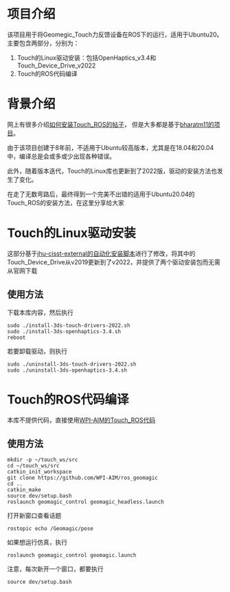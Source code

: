 # 项目介绍

该项目用于将Geomegic_Touch力反馈设备在ROS下的运行，适用于Ubuntu20。主要包含两部分，分别为：
1. Touch的Linux驱动安装：包括OpenHaptics_v3.4和Touch_Device_Drive_v2022
2. Touch的ROS代码编译

# 背景介绍

网上有很多介绍[如何安装Touch_ROS的帖子](https://blog.csdn.net/weixin_41969030/article/details/122004571)，
但是大多都是基于[bharatm11的项目](https://github.com/bharatm11/Geomagic_Touch_ROS_Drivers)。

由于该项目创建于8年前，不适用于Ubuntu较高版本，尤其是在18.04和20.04中，编译总是会或多或少出现各种错误。

此外，随着版本迭代，Touch的Linux库也更新到了2022版，驱动的安装方法也发生了变化。

在走了无数弯路后，最终得到一个完美不出错的适用于Ubuntu20.04的Touch_ROS的安装方法，在这里分享给大家

# Touch的Linux驱动安装

这部分基于[jhu-cisst-external的自动化安装脚本](https://github.com/jhu-cisst-external/3ds-touch-openhaptics)进行了修改，将其中的Touch_Device_Drive从v2019更新到了v2022，并提供了两个驱动安装包而无需从官网下载

## 使用方法

下载本库内容，然后执行
```
sudo ./install-3ds-touch-drivers-2022.sh
sudo ./install-3ds-openhaptics-3.4.sh
reboot
```
若要卸载驱动，则执行
```
sudo ./uninstall-3ds-touch-drivers-2022.sh
sudo ./uninstall-3ds-openhaptics-3.4.sh
```

# Touch的ROS代码编译

本库不提供代码，直接使用[WPI-AIM的Touch_ROS代码](https://github.com/WPI-AIM/ros_geomagic)

## 使用方法

```
mkdir -p ~/touch_ws/src
cd ~/touch_ws/src
catkin_init_workspace
git clone https://github.com/WPI-AIM/ros_geomagic
cd ..
catkin_make
source dev/setup.bash
roslaunch geomagic_control geomagic_headless.launch
```
打开新窗口查看话题
```
rostopic echo /Geomagic/pose
```
如果想运行仿真，执行
```
roslaunch geomagic_control geomagic.launch
```
注意，每次新开一个窗口，都要执行
```
source dev/setup.bash
```
